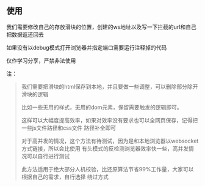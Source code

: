 ## 使用

我们需要修改自己的存放滑块的位置，创建的ws地址以及写一下拦截的url和自己把数据返还回去

如果没有以debug模式打开浏览器并指定端口需要运行注释掉的代码

仅作学习分享，严禁非法使用

注：
> 我们需要把滑块的html保存到本地，并且要做一些调整，可以删除部分除开滑块的逻辑
> 
> 比如一些无用的样式，无用的dom元素，保留需要触发的逻辑即可。
> 
> 这样可以大幅度提高效率，如果对效率没有要求也可以全网页保存，记得把一些js文件路径和css文件
> 路径补全即可
> 
> 对于高并发的情况，这个方法有待测试，因为是和本地浏览器以websocket方式链接，所以会比使用
> 有头模式的反检测浏览器效率快一些，高并发情况可以自行进行测试
> 
> 此方法适用于绝大部分人机校验，比还原算法节省99%工作量，大家可以根据自己的需求，自行选择
> 绕过方式
